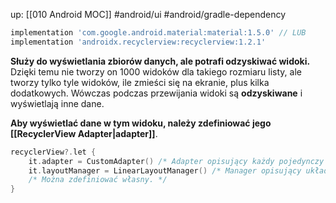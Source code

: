 up: [[010 Android MOC]]
#android/ui #android/gradle-dependency 

```groovy
implementation 'com.google.android.material:material:1.5.0' // LUB
implementation 'androidx.recyclerview:recyclerview:1.2.1'
```

**Służy do wyświetlania zbiorów danych, ale potrafi odzyskiwać widoki.**
Dzięki temu nie tworzy on 1000 widoków dla takiego rozmiaru listy, ale tworzy tylko tyle widoków, ile zmieści się na ekranie, plus kilka dodatkowych. Wówczas podczas przewijania widoki są **odzyskiwane** i wyświetlają inne dane.

**Aby wyświetlać dane w tym widoku, należy zdefiniować jego [[RecyclerView Adapter|adapter]]**.

```kotlin
recyclerView?.let {
	it.adapter = CustomAdapter() /* Adapter opisujący każdy pojedynczy widok. */
	it.layoutManager = LinearLayoutManager() /* Manager opisujący układ widoków. */
	/* Można zdefiniować własny. */
}
```

